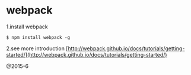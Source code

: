webpack
==

1.install webpack

	$ npm install webpack -g

2.see more introduction [http://webpack.github.io/docs/tutorials/getting-started/](http://webpack.github.io/docs/tutorials/getting-started/)

@2015-6